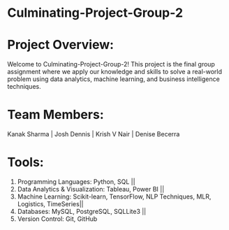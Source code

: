 # Culminating-Project-Group-2


# Project Overview: 
Welcome to Culminating-Project-Group-2! 
This project is the final group assignment where we apply our knowledge and skills to solve a real-world problem using data analytics, machine learning, and business intelligence techniques.

# Team Members: 
Kanak Sharma |
Josh Dennis |
Krish V Nair |
Denise Becerra

# Tools: 
1) Programming Languages: Python, SQL ||
2) Data Analytics & Visualization: Tableau, Power BI ||
3) Machine Learning: Scikit-learn, TensorFlow, NLP Techniques, MLR, Logistics, TimeSeries||
4) Databases: MySQL, PostgreSQL, SQLLite3 ||
5) Version Control: Git, GitHub
